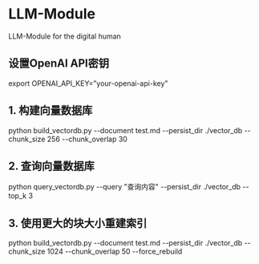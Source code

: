 # LLM-Module
LLM-Module for the digital human

## 设置OpenAI API密钥
export OPENAI_API_KEY="your-openai-api-key"

## 1. 构建向量数据库
python build_vectordb.py --document test.md --persist_dir ./vector_db --chunk_size 256 --chunk_overlap 30

## 2. 查询向量数据库
python query_vectordb.py --query "查询内容" --persist_dir ./vector_db --top_k 3

## 3. 使用更大的块大小重建索引
python build_vectordb.py --document test.md --persist_dir ./vector_db --chunk_size 1024 --chunk_overlap 50 --force_rebuild
